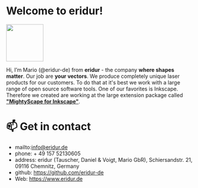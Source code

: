 # Welcome to eridur!

<img src="https://static.eridur.de/MyMailSig/eridur-signatur.svg" width="100">

Hi, I’m Mario (@eridur-de) from **eridur** - the company **where shapes matter**. Our job are **your vectors**. We produce completely unique laser products for our customers. To do that at it's best we work with a large range of open source software tools. One of our favorites is Inkscape. Therefore we created are working at the large extension package called **["MightyScape for Inkscape"](https://github.com/vmario89/mightyscape-1.X)**.

# 📫 Get in contact
* mailto:info@eridur.de
* phone: + 49 157 52130605
* address: eridur (Tauscher, Daniel & Voigt, Mario GbR), Schiersandstr. 21, 09116 Chemnitz, Germany
* github: https://github.com/eridur-de
* Web: https://www.eridur.de
